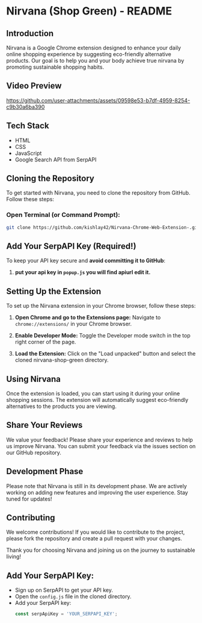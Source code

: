 # Nirvana (Shop Green) - README

## Introduction

Nirvana is a Google Chrome extension designed to enhance your daily online shopping experience by suggesting eco-friendly alternative products. Our goal is to help you and your body achieve true nirvana by promoting sustainable shopping habits.

## Video Preview
https://github.com/user-attachments/assets/09598e53-b7df-4959-8254-c9b30a6ba390

## Tech Stack

- HTML
- CSS
- JavaScript
- Google Search API from SerpAPI

## Cloning the Repository

To get started with Nirvana, you need to clone the repository from GitHub. Follow these steps:

### Open Terminal (or Command Prompt):

```bash
git clone https://github.com/kishlay42/Nirvana-Chrome-Web-Extension-.git
```

## Add Your SerpAPI Key (Required!)

To keep your API key secure and **avoid committing it to GitHub**:


1. **put your api key in `popup.js` you will find apiurl edit it.**

## Setting Up the Extension
To set up the Nirvana extension in your Chrome browser, follow these steps:

1. **Open Chrome and go to the Extensions page:**
   Navigate to `chrome://extensions/` in your Chrome browser.

2. **Enable Developer Mode:**
   Toggle the Developer mode switch in the top right corner of the page.

3. **Load the Extension:**
   Click on the "Load unpacked" button and select the cloned nirvana-shop-green directory.

## Using Nirvana
Once the extension is loaded, you can start using it during your online shopping sessions. The extension will automatically suggest eco-friendly alternatives to the products you are viewing.

## Share Your Reviews
We value your feedback! Please share your experience and reviews to help us improve Nirvana. You can submit your feedback via the issues section on our GitHub repository.

## Development Phase
Please note that Nirvana is still in its development phase. We are actively working on adding new features and improving the user experience. Stay tuned for updates!

## Contributing
We welcome contributions! If you would like to contribute to the project, please fork the repository and create a pull request with your changes.

Thank you for choosing Nirvana and joining us on the journey to sustainable living!




## Add Your SerpAPI Key:
- Sign up on SerpAPI to get your API key.
- Open the `config.js` file in the cloned directory.
- Add your SerpAPI key:
  ```javascript
  const serpApiKey = 'YOUR_SERPAPI_KEY';

  
